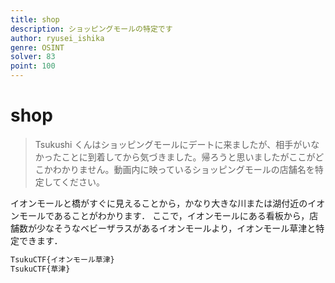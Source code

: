 ```yaml
---
title: shop
description: ショッピングモールの特定です
author: ryusei_ishika
genre: OSINT
solver: 83
point: 100
---
```


# shop

> Tsukushi くんはショッピングモールにデートに来ましたが、相手がいなかったことに到着してから気づきました。帰ろうと思いましたがここがどこかわかりません。動画内に映っているショッピングモールの店舗名を特定してください。

イオンモールと橋がすぐに見えることから，かなり大きな川または湖付近のイオンモールであることがわかります．
ここで，イオンモールにある看板から，店舗数が少なそうなベビーザラスがあるイオンモールより，イオンモール草津と特定できます．

```txt
TsukuCTF{イオンモール草津}
TsukuCTF{草津}
```
